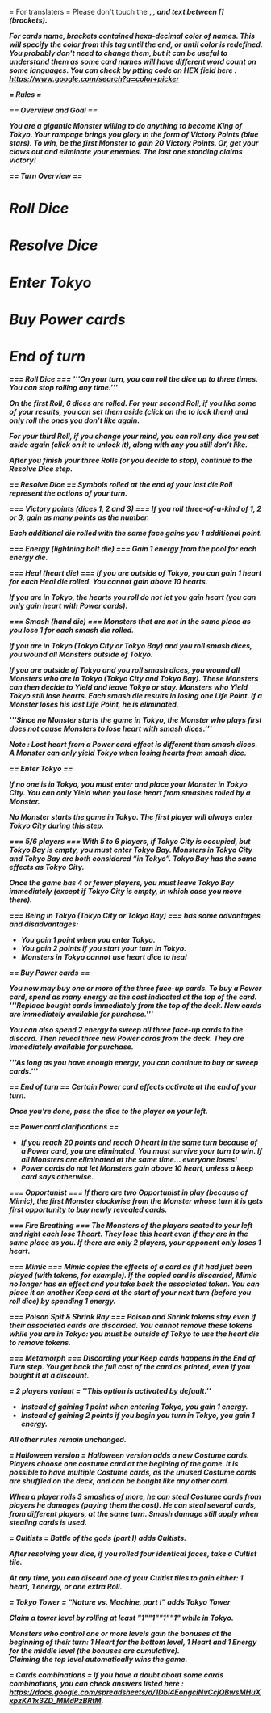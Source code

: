 = For translaters =
<nowiki>Please don't touch the <strong>, <i>, and text between [] (brackets). </nowiki>

For cards name, brackets contained hexa-decimal color of names. This will specify the color from this tag until the end, or until color is redefined. You probably don't need to change them, but it can be useful to understand them as some card names will have different word count on some languages. You can check by ptting code on HEX field here : https://www.google.com/search?q=color+picker

= Rules =

== Overview and Goal ==

You are a gigantic Monster willing to do anything to become King of Tokyo.
Your rampage brings you glory in the form of Victory Points (blue stars). To win, be the first Monster to gain 20 Victory Points.
Or, get your claws out and eliminate your enemies. The last one standing claims victory!

== Turn Overview ==
# Roll Dice
# Resolve Dice
# Enter Tokyo
# Buy Power cards
# End of turn

=== Roll Dice ===
'''On your turn, you can roll the dice up to three times. You can stop rolling any time.'''

On the first Roll, 6 dices are rolled. For your second Roll, if you like some of your results, you can set them aside (click on the to lock them) and only roll the ones you don’t like again.

For your third Roll, if you change your mind, you can roll any dice you set aside again (click on it to unlock it), along with any you still don’t like.

After you finish your three Rolls (or you decide to stop), continue to the Resolve Dice step.

== Resolve Dice ==
Symbols rolled at the end of your last die Roll represent the actions of your turn.

=== Victory points (dices 1, 2 and 3) ===
If you roll three-of-a-kind of 1, 2 or 3, gain as many points as the number.

Each additional die rolled with the same face gains you 1 additional point.

=== Energy (lightning bolt die) ===
Gain 1 energy from the pool for each energy die.

=== Heal (heart die) ===
If you are outside of Tokyo, you can gain 1 heart for each Heal die rolled. You cannot gain above 10 hearts.

If you are in Tokyo, the hearts you roll do not let you gain heart (you can only gain heart with Power cards).

=== Smash (hand die) ===
Monsters that are not in the same place as you lose 1 for each smash die rolled.

If you are in Tokyo (Tokyo City or Tokyo Bay) and you roll smash dices, you wound all Monsters outside of Tokyo.

If you are outside of Tokyo and you roll smash dices, you wound all Monsters who are in Tokyo (Tokyo City and Tokyo Bay). 
These Monsters can then decide to Yield and leave Tokyo or stay. Monsters who Yield Tokyo still lose hearts.
Each smash die results in losing one Life Point.
If a Monster loses his last Life Point, he is eliminated.

'''Since no Monster starts the game in Tokyo, the Monster who plays first does not cause Monsters to lose heart with smash dices.'''

Note : Lost heart from a Power card effect is different than smash dices. A Monster can only yield Tokyo when losing hearts from smash dice.

== Enter Tokyo ==

If no one is in Tokyo, you must enter and place your Monster in Tokyo City.
You can only Yield when you lose heart from smashes rolled by a Monster.

No Monster starts the game in Tokyo. The first player will always enter Tokyo City during this step.

=== 5/6 players ===
With 5 to 6 players, if Tokyo City is occupied, but Tokyo Bay is empty, you must enter Tokyo Bay. Monsters in Tokyo City and Tokyo Bay are both considered “in Tokyo”. Tokyo Bay has the same effects as Tokyo City.

Once the game has 4 or fewer players, you must leave Tokyo Bay immediately (except if Tokyo City is empty, in which case you move there).

=== Being in Tokyo (Tokyo City or Tokyo Bay) ===
has some advantages and disadvantages:
* You gain 1 point when you enter Tokyo.
* You gain 2 points if you start your turn in Tokyo.
* Monsters in Tokyo cannot use heart dice to heal

== Buy Power cards ==

You now may buy one or more of the three face-up cards. To buy a Power card, spend as many energy as the cost indicated at the top of the card. 
'''Replace bought cards immediately from the top of the deck. New cards are immediately available for purchase.'''

You can also spend 2 energy to sweep all three face-up cards to the discard. Then reveal three new Power cards from the deck. They are immediately available for purchase.

'''As long as you have enough energy, you can continue to buy or sweep cards.'''

== End of turn ==
Certain Power card effects activate at the end of your turn.

Once you’re done, pass the dice to the player on your left.

== Power card clarifications ==
* If you reach 20 points and reach 0 heart in the same turn because of a Power card, you are eliminated. You must survive your turn to win. If all Monsters are eliminated at the same time… everyone loses!
* Power cards do not let Monsters gain above 10 heart, unless a keep card says otherwise.

=== Opportunist ===
If there are two Opportunist in play (because of Mimic), the first Monster clockwise from the Monster whose turn it is gets first opportunity to buy newly revealed cards.

=== Fire Breathing ===
The Monsters of the players seated to your left and right each lose 1 heart. They lose this heart even if they are in the same place as you. If there are only 2 players, your opponent only loses 1 heart.

=== Mimic ===
Mimic copies the effects of a card as if it had just been played (with tokens, for example). If the copied card is discarded, Mimic no longer has an effect and you take back the associated token. You can place it on another Keep card at the start of your next turn (before you roll dice) by spending 1 energy.

=== Poison Spit & Shrink Ray ===
Poison and Shrink tokens stay even if their associated cards are discarded. You cannot remove these tokens while you are in Tokyo: you must be outside of Tokyo to use the heart die to remove tokens.

=== Metamorph ===
Discarding your Keep cards happens in the End of Turn step. You get back the full cost of the card as printed, even if you bought it at a discount.

= 2 players variant =
''This option is activated by default.''

* Instead of gaining 1 point when entering Tokyo, you gain 1 energy.
* Instead of gaining 2 points if you begin you turn in Tokyo, you gain 1 energy.

All other rules remain unchanged.

= Halloween version =
Halloween version adds a new Costume cards. Players choose one costume card at the begining of the game. It is possible to have multiple Costume cards, as the unused Costume cards are shuffled on the deck, and can be bought like any other card.

When a player rolls 3 smashes of more, he can steal Costume cards from players he damages (paying them the cost). He can steal several cards, from different players, at the same turn. Smash damage still apply when stealing cards is used.

= Cultists =
Battle of the gods (part I) adds Cultists.

After resolving your dice, if you rolled four identical faces, take a Cultist tile.

At any time, you can discard one of your Cultist tiles to gain either: 1 heart, 1 energy, or one extra Roll.

= Tokyo Tower =
“Nature vs. Machine, part I” adds Tokyo Tower

Claim a tower level by rolling at least "1""1""1""1" while in Tokyo.  

Monsters who control one or more levels gain the bonuses at the beginning of their turn: 1 Heart for the bottom level, 1 Heart and 1 Energy for the middle level (the bonuses are cumulative).  
Claiming the top level automatically wins the game.

= Cards combinations =
If you have a doubt about some cards combinations, you can check answers listed here : https://docs.google.com/spreadsheets/d/1DbI4EongciNvCcjQBwsMHuXxpzKA1x3ZD_MMdPzBRtM.
